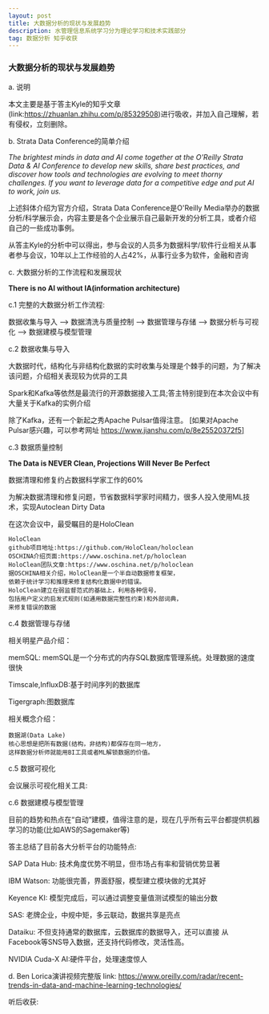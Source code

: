 ```yaml
---
layout: post
title: 大数据分析的现状与发展趋势
description: 水管理信息系统学习分为理论学习和技术实践部分
tag: 数据分析 知乎收获
---
```


### 大数据分析的现状与发展趋势
a. 说明

本文主要是基于答主Kyle的知乎文章(link:https://zhuanlan.zhihu.com/p/85329508)进行吸收，并加入自己理解，若有侵权，立刻删除。


b. Strata Data Conference的简单介绍

*The brightest minds in data and AI come together at the O'Reilly Strata Data & AI Conference to develop new skills, share best practices, and discover how tools and technologies are evolving to meet thorny challenges. If you want to leverage data for a competitive edge and put AI to work, join us.*

上述斜体介绍为官方介绍，Strata Data Conference是O'Reilly Media举办的数据分析/科学展示会，内容主要是各个企业展示自己最新开发的分析工具，或者介绍自己的一些成功事例。

从答主Kyle的分析中可以得出，参与会议的人员多为数据科学/软件行业相关从事者参与会议，10年以上工作经验的人占42%，从事行业多为软件，金融和咨询

c. 大数据分析的工作流程和发展现状

**There is no AI without IA(information architecture)**

c.1 完整的大数据分析工作流程:

数据收集与导入 ——> 数据清洗与质量控制 ——> 数据管理与存储 ——> 数据分析与可视化 ——> 数据建模与模型管理

c.2 数据收集与导入

大数据时代，结构化与非结构化数据的实时收集与处理是个棘手的问题，为了解决该问题，介绍相关表现较为优异的工具

Spark和Kafka等依然是最流行的开源数据接入工具;答主特别提到在本次会议中有大量关于Kafka的实例介绍

除了Kafka，还有一个新起之秀Apache Pulsar值得注意。
[如果对Apache Pulsar感兴趣，可以参考网址 https://www.jianshu.com/p/8e25520372f5]

c.3 数据质量控制

**The Data is NEVER Clean, Projections Will Never Be Perfect**

数据清理和修复约占数据科学家工作的60%

为解决数据清理和修复问题，节省数据科学家时间精力，很多人投入使用ML技术，实现Autoclean Dirty Data

在这次会议中，最受瞩目的是HoloClean

    HoloClean
    github项目地址:https://github.com/HoloClean/holoclean
    OSCHINA介绍页面:https://www.oschina.net/p/holoclean
    HoloClean团队文章:https://www.oschina.net/p/holoclean
    据OSCHINA相关介绍，HoloClean是一个半自动数据修复框架，
    依赖于统计学习和推理来修复结构化数据中的错误。
    HoloClean建立在弱监督范式的基础上，利用各种信号，
    包括用户定义的启发式规则(如通用数据完整性约束)和外部词典，
    来修复错误的数据

c.4 数据管理与存储

相关明星产品介绍：

memSQL: memSQL是一个分布式的内存SQL数据库管理系统。处理数据的速度很快

Timscale,InfluxDB:基于时间序列的数据库

Tigergraph:图数据库

相关概念介绍：

    数据湖(Data Lake)
    核心思想是把所有数据(结构，非结构)都保存在同一地方，
    这样数据分析师就能用BI工具或者ML解锁数据的价值。

c.5 数据可视化

会议展示可视化相关工具:


c.6 数据建模与模型管理

目前的趋势和热点在“自动”建模，值得注意的是，现在几乎所有云平台都提供机器学习的功能(比如AWS的Sagemaker等)

答主总结了目前各大分析平台的功能特点:

SAP Data Hub: 技术角度优势不明显，但市场占有率和营销优势显著

IBM Watson: 功能很完善，界面舒服，模型建立模块做的尤其好

Keyence KI: 模型完成后，可以通过调整变量值测试模型的输出分数

SAS: 老牌企业，中规中矩，多云联动，数据共享是亮点

Dataiku: 不但支持通常的数据库，云数据库的数据导入，还可以直接
从Facebook等SNS导入数据，还支持代码修改，灵活性高。

NVIDIA Cuda-X AI:硬件平台，处理速度惊人

d. Ben Lorica演讲视频完整版
link: https://www.oreilly.com/radar/recent-trends-in-data-and-machine-learning-technologies/

听后收获:
